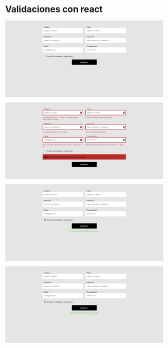 <h1> Validaciones con react </h1>

![](https://github.com/JorgeCanale/validation-with-react/blob/main/public/screenshots/formulario.jpeg)

![](https://github.com/JorgeCanale/validation-with-react/blob/main/public/screenshots/campos-incorrectos.jpeg)

![](https://github.com/JorgeCanale/validation-with-react/blob/main/public/screenshots/formulario-enviado-con-exito.jpeg)

![](https://github.com/JorgeCanale/validation-with-react/blob/main/public/screenshots/formulario-enviado-con-exito.jpeg)
